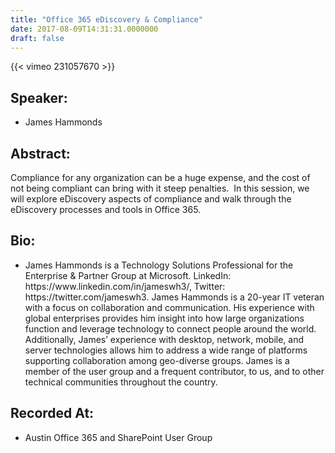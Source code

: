 ```yaml
---
title: "Office 365 eDiscovery & Compliance"
date: 2017-08-09T14:31:31.0000000
draft: false
---
```


{{< vimeo 231057670 >}}

## Speaker:

 - James Hammonds

## Abstract:

<p>Compliance for any organization can be a huge expense, and the cost of not being compliant can bring with it steep penalties.  In this session, we will explore eDiscovery aspects of compliance and walk through the eDiscovery processes and tools in Office 365. </p>

## Bio:

 - <p>James Hammonds is a Technology Solutions Professional for the Enterprise & Partner Group at Microsoft. LinkedIn: https://www.linkedin.com/in/jameswh3/, Twitter: https://twitter.com/jameswh3. James Hammonds is a 20-year IT veteran with a focus on collaboration and communication. His experience with global enterprises provides him insight into how large organizations function and leverage technology to connect people around the world. Additionally, James’ experience with desktop, network, mobile, and server technologies allows him to address a wide range of platforms supporting collaboration among geo-diverse groups. James is a member of the user group and a frequent contributor, to us, and to other technical communities throughout the country.</p>

## Recorded At:

 - Austin Office 365 and SharePoint User Group

